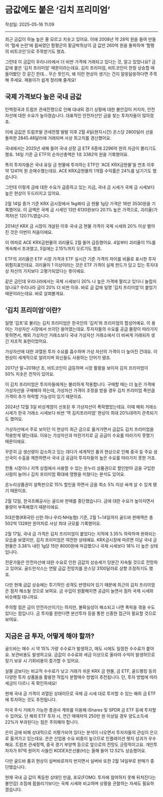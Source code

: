 # 금값에도 붙은 ‘김치 프리미엄’

작성일: 2025-05-16 11:09

---

최근 금값이 하늘 높은 줄 모르고 치솟고 있어요. 이에 2008년 약 28억 원을 들여 만들어 ‘혈세 논란’에 휩싸였던 함평군의 황금박쥐상이 금 값만 260억 원을 돌파하며 ‘함평의 비트코인’으로 주목받기도 했죠.

그런데 이 금값이 우리나라에서 더 비싼 가격에 거래되고 있다는 것, 알고 있었나요? 금값에 붙은 ‘김치 프리미엄’ 때문이라는데요. 김치 프리미엄, 비트코인이 한창 상승할 때 들어봤던 것 같긴 한데… 무슨 뜻인지, 왜 이런 현상이 생기는 건지 알쏭달쏭하다면 주목해 주세요. 제용이가 쉽게 정리해 줄게요!

## 국제 가격보다 높은 국내 금값

탄핵정국과 트럼프 관세전쟁으로 인해 대내외 경기 상황에 대한 불안감이 커지자, 안전자산에 대한 수요가 높아졌습니다. 대표적인 안전자산인 금을 찾는 투자자들이 많아졌죠.

이에 금값은 트럼프발 관세전쟁 발발 이후 2월 4일(현지시간) 온스당 2800달러 선을 돌파한 2845.48달러에 거래되며 사상 최고치를 경신했어요.

국내에서는 2025년 새해 들어 국내 상장 금 ETF 6종에 2296억 원의 자금이 몰리기도 했죠. 14일 기준 금 ETF의 순자산총액은 1조 3382억 원을 기록했어요.

특히 투자자들은 국내 유일 금 현물에 투자하는 ETF인 ‘ACE KRX금현물’을 연초 이후 약 1241억 원 순매수했는데요. ACE KRX금현물의 1개월 수익률은 24%를 넘기기도 했습니다.

그런데 이렇게 금에 대한 수요가 급증하고 있는 지금, 국내 금 시세가 국제 금 시세보다 높은 현상이 두드러지고 있어요.

2월 14일 종가 기준 KRX 금시장에서 1kg짜리 금 현물 1g당 가격은 16만 3530원을 기록했어요. 이 금액은 국제 금 시세인 13만 6130원보다 20.1% 높은 가격으로, 괴리율(가격차)은 120.1%였습니다.

2014년 KRX 금 시장이 개설된 이후 국내 금 현물 가격이 국제 시세와 20% 이상 벌어진 것은  이번이 처음이에요.

이 여파로 ACE KRX금현물의 괴리율도 2월 들어 급등했어요. 4일부터 괴리율이 1%를 계속해서 초과했고, 5일에는 2.15%까지 오르기도 했죠.

ETF의 괴리율은 ETF 시장 가격과 ETF 실시간 기준 가격의 차이를 비율로 표시한 투자위험지표인데요. 괴리율이 1 이상이라는 것은 ETF 가격이 실제 펀드가 담고 있는 투자대상 자산의 가치보다 고평가되었다는 뜻이에요.

같은 금인데 우리나라에서는 국제 시세보다 20% 나 높은 가격에 팔리고 있다니 놀랍지 않나요? 우리나라 금이 20% 더 비싼 이유. 바로 금 값에 일명 ‘김치 프리미엄’이 붙었기 때문이라는데요. 바로 살펴볼게요.

## ‘김치 프리미엄’이란?

일명 ‘김프’로 불리는 김치 프리미엄은 한국인의 ‘김치’와 프리미엄의 합성어예요. 이 용어는 가상자산 시장에서 쓰이던 용어였는데요. 투자자들의 수요를 공급 물량이 따라가지 못하면서, 해외 가상자산 거래소보다 국내 가상자산 거래소에서 더 비싸게 거래되자 생긴 자조적 표현이었어요.

가상자산에 대한 과열된 투자 수요를 흡수하며 가상 자산의 가격이 더 높아진 건데요. 이 현상이 세계적으로 알려지며 외신들도 사용하는 단어가 됐죠.

2017년 말~2018년 초, 비트코인이 급등하며 시장 활황을 보이자 김치 프리미엄이 50% 치솟은 전적이 있어요.

이 김치 프리미엄은 투자자들에게는 불리하게 작용합니다. 구매할 때는 더 높은 가격에 가상자산을 구매해야 하는데, 가상자산 가격이 조정을 받을 경우 김치 프리미엄 폭만큼 가격이 추가 하락할 가능성이 있기 때문이죠.

2024년 12월 3일 비상계엄이 선포된 후 가상자산이 폭락했었는데요. 이때 해외 거래소 시세가 한국 거래소 시세보다 비싼 ‘역 김치프리미엄’ 현상이 최대 20%대까지 관측되기도 했어요.

가상자산에서 주로 보이던 이 현상이 최근 금으로 옮겨가면서 금값도 김치 프리미엄을 적용받게 됐는데요. 이유는 가상자산과 마찬가지로 금 공급이 수요를 따라가지 못했기 때문이에요.

꾸준히 금 생산량이 감소하고 있는 데다가 세계적인 품귀 현상으로 인해 중국 등 주요 생산국이 수출을 제한하면서 국내 금 공급이 투자자들의 높은 수요를 따라가지 못한 거죠.

전통 시장이나 지역 상점에서 사용할 수 있는 온누리 상품권으로 할인받아 금을 구입한 사람이 늘어나 김치 프리미엄 확대에 영향을 미쳤다는 분석도 있어요.

온누리상품권이 설특판으로 15% 할인을 하면서 금을 최소 5% 이상 싸게 살 수 있게 됐기 때문이죠.

2월 12일, 한국조폐공사는 골드바 판매를 중단했습니다. 금에 대한 수요가 높아지면서 물량이 부족해졌기 때문이에요.

5대은행(KB국민·신한·하나·우리·NH농협) 기준, 2월 1~14일까지 골드바 판매액은 총 502억 1328만 원어치로 사상 최대 규모를 기록했어요.

2월 17일, 국내 금 가격은 김치 프리미엄이 붙었다는 지적에 3.35% 하락하며 완화되는 모습을 보였지만, 김치 프리미엄은 여전한 상태예요. KRX금시장에 따르면 이날 국내 금 현물은 3.38% 내린 1g당 15만 8000원에 마감했으나 국제 시세보다 18% 더 높은 상태입니다.

전문가들은 안전자산에 대한 수요로 인한 금값의 상승세가 당분간 지속될 것으로 전망하고 있어요. 골드만삭스는 연말 금값 전망치를 온스당 3100달러로 상향 조정하기도 했죠.

다만 현재 금값 상승에는 투기적인 성격도 반영되어 있기 때문에 최근의 김치 프리미엄은 점차 해소될 것으로 보여요. 금 수입이 원활해지면 공급이 늘면서 점차 국제 시세와 비슷해질 테니까요.

주의할 점은 금이 안전자산이기는 하지만, 불확실성이 해소되고 나면 폭락을 겪을 수도 있다는 점입니다. 금 투자를 원한다면 분산투자 등을 통한 신중한 접근이 필요할 것으로 보여요.

## 지금은 금 투자, 어떻게 해야 할까?

골드바는 매수 시 약 15% 가량 수수료가 발생하고, 매도 시에도 일정한 수수료가 붙어요. 보관비용도 발생하고요. 금값이 수수료와 세금 이상으로 올라야 수익이 발생하므로 장기 보유 시 기회비용이 증가할 수 있어요.

실물 금보다는 비교적 수수료가 낮고 거래가 쉬운 KRX 금 현물, 금 ETF, 골드뱅킹 등의 다양한 투자 상품들을 활용한 적립식 분할매수 방법이 추천됩니다. 단, 투자 방법에 따라 세금이 다르니 꼭 확인하세요!

현재 국내 금 가격이 과열된 상태이므로 국제 금 시세 대로 투자할 수 있는 해외 금 ETF에 투자하는 것도 추천됩니다.

미국 주식 거래가 가능한 증권사 계좌를 이용해  iShares 및 SPDR 금 ETF 등에 투자할 수 있어요. 단 해외 ETF 투자 시, 연간 매매차익 250만 원 이상일 경우 양도소득세 22%가 부과된다는 점은 주의해야 합니다.

은이 금에 비해 상대적으로 저평가되어 있다는 분석이 나오면서 투자자들의 관심이 은으로 옮겨가고 있는데요. 은은 산업용 수요 비중이 높으므로 인플레이션 헷지 성과가 우수해요. 트럼프 관세정책, 중국 경기 부양책 등으로 앞으로의 전망도 긍정적이고요. 개인투자자가 97억 원어치 사들인 KODEX은선물(H)는 올해 들어 12.52% 상승했어요.

다만 골드바 품귀 현상이 실버바로까지 번지면서 실버바 또한 2월 14일부로 판매가 중단됐습니다.

현재 국내 금 값이 폭등한 상태인 만큼, 포모(FOMO. 투자에 참여하지 못해 뒤처진다는 불안감) 조짐에 휩쓸리기보다는 국제 시세와 비교하며 상황을 관찰하는 자세도 필요하겠습니다.